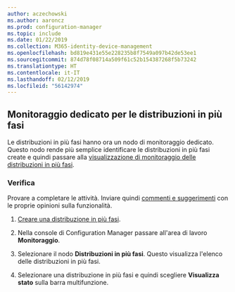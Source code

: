 ```yaml
---
author: aczechowski
ms.author: aaroncz
ms.prod: configuration-manager
ms.topic: include
ms.date: 01/22/2019
ms.collection: M365-identity-device-management
ms.openlocfilehash: bd819e431e55e228235b8f7549a097b42de53ee1
ms.sourcegitcommit: 874d78f08714a509f61c52b154387268f5b73242
ms.translationtype: HT
ms.contentlocale: it-IT
ms.lasthandoff: 02/12/2019
ms.locfileid: "56142974"
---
```

## <a name="bkmk_pod"></a> Monitoraggio dedicato per le distribuzioni in più fasi
<!--3555949-->

Le distribuzioni in più fasi hanno ora un nodo di monitoraggio dedicato. Questo nodo rende più semplice identificare le distribuzioni in più fasi create e quindi passare alla [visualizzazione di monitoraggio delle distribuzioni in più fasi](/sccm/osd/deploy-use/manage-monitor-phased-deployments#bkmk_monitor).


### <a name="try-it-out"></a>Verifica

Provare a completare le attività. Inviare quindi [commenti e suggerimenti](/sccm/core/understand/find-help#product-feedback) con le proprie opinioni sulla funzionalità.

1. [Creare una distribuzione in più fasi](/sccm/osd/deploy-use/create-phased-deployment-for-task-sequence).  

2. Nella console di Configuration Manager passare all'area di lavoro **Monitoraggio**.  

3. Selezionare il nodo **Distribuzioni in più fasi**. Questo visualizza l'elenco delle distribuzioni in più fasi.  

4. Selezionare una distribuzione in più fasi e quindi scegliere **Visualizza stato** sulla barra multifunzione. 

